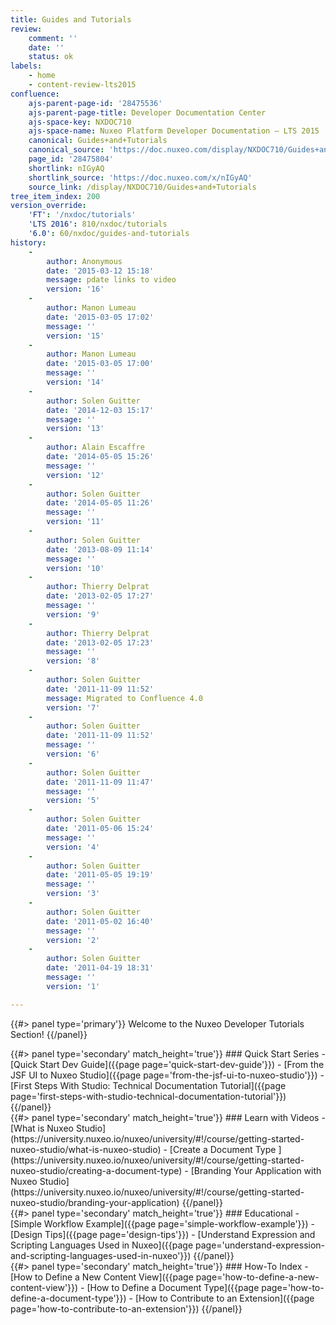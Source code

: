 ```yaml
---
title: Guides and Tutorials
review:
    comment: ''
    date: ''
    status: ok
labels:
    - home
    - content-review-lts2015
confluence:
    ajs-parent-page-id: '28475536'
    ajs-parent-page-title: Developer Documentation Center
    ajs-space-key: NXDOC710
    ajs-space-name: Nuxeo Platform Developer Documentation — LTS 2015
    canonical: Guides+and+Tutorials
    canonical_source: 'https://doc.nuxeo.com/display/NXDOC710/Guides+and+Tutorials'
    page_id: '28475804'
    shortlink: nIGyAQ
    shortlink_source: 'https://doc.nuxeo.com/x/nIGyAQ'
    source_link: /display/NXDOC710/Guides+and+Tutorials
tree_item_index: 200
version_override:
    'FT': '/nxdoc/tutorials'
    'LTS 2016': 810/nxdoc/tutorials
    '6.0': 60/nxdoc/guides-and-tutorials
history:
    -
        author: Anonymous
        date: '2015-03-12 15:18'
        message: pdate links to video
        version: '16'
    -
        author: Manon Lumeau
        date: '2015-03-05 17:02'
        message: ''
        version: '15'
    -
        author: Manon Lumeau
        date: '2015-03-05 17:00'
        message: ''
        version: '14'
    -
        author: Solen Guitter
        date: '2014-12-03 15:17'
        message: ''
        version: '13'
    -
        author: Alain Escaffre
        date: '2014-05-05 15:26'
        message: ''
        version: '12'
    -
        author: Solen Guitter
        date: '2014-05-05 11:26'
        message: ''
        version: '11'
    -
        author: Solen Guitter
        date: '2013-08-09 11:14'
        message: ''
        version: '10'
    -
        author: Thierry Delprat
        date: '2013-02-05 17:27'
        message: ''
        version: '9'
    -
        author: Thierry Delprat
        date: '2013-02-05 17:23'
        message: ''
        version: '8'
    -
        author: Solen Guitter
        date: '2011-11-09 11:52'
        message: Migrated to Confluence 4.0
        version: '7'
    -
        author: Solen Guitter
        date: '2011-11-09 11:52'
        message: ''
        version: '6'
    -
        author: Solen Guitter
        date: '2011-11-09 11:47'
        message: ''
        version: '5'
    -
        author: Solen Guitter
        date: '2011-05-06 15:24'
        message: ''
        version: '4'
    -
        author: Solen Guitter
        date: '2011-05-05 19:19'
        message: ''
        version: '3'
    -
        author: Solen Guitter
        date: '2011-05-02 16:40'
        message: ''
        version: '2'
    -
        author: Solen Guitter
        date: '2011-04-19 18:31'
        message: ''
        version: '1'

---
```

{{#> panel type='primary'}}
Welcome to the Nuxeo Developer Tutorials Section!
{{/panel}}

<div class="row" data-equalizer data-equalize-on="medium"><div class="column medium-6">
{{#> panel type='secondary' match_height='true'}}
### Quick Start Series
- [Quick Start Dev Guide]({{page page='quick-start-dev-guide'}})
- [From the JSF UI to Nuxeo Studio]({{page page='from-the-jsf-ui-to-nuxeo-studio'}})
- [First Steps With Studio: Technical Documentation Tutorial]({{page page='first-steps-with-studio-technical-documentation-tutorial'}})
{{/panel}}
</div>

<div class="column medium-6">
{{#> panel type='secondary' match_height='true'}}
### Learn with Videos
- [What is Nuxeo Studio](https://university.nuxeo.io/nuxeo/university/#!/course/getting-started-nuxeo-studio/what-is-nuxeo-studio)
- [Create a Document Type ](https://university.nuxeo.io/nuxeo/university/#!/course/getting-started-nuxeo-studio/creating-a-document-type)
- [Branding Your Application with Nuxeo Studio](https://university.nuxeo.io/nuxeo/university/#!/course/getting-started-nuxeo-studio/branding-your-application)
{{/panel}}
</div>
</div>

<div class="row" data-equalizer data-equalize-on="medium">
<div class="column medium-6">
{{#> panel type='secondary' match_height='true'}}
### Educational
- [Simple Workflow Example]({{page page='simple-workflow-example'}})
- [Design Tips]({{page page='design-tips'}})
- [Understand Expression and Scripting Languages Used in Nuxeo]({{page page='understand-expression-and-scripting-languages-used-in-nuxeo'}})
{{/panel}}
</div>

<div class="column medium-6">
{{#> panel type='secondary' match_height='true'}}
### How-To Index
- [How to Define a New Content View]({{page page='how-to-define-a-new-content-view'}})
- [How to Define a Document Type]({{page page='how-to-define-a-document-type'}})
- [How to Contribute to an Extension]({{page page='how-to-contribute-to-an-extension'}})
{{/panel}}</div></div>
